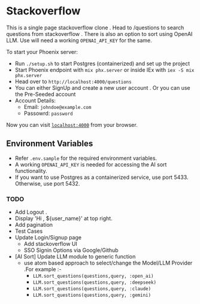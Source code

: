 # Stackoverflow

This is a single page stackoverflow clone . Head to /questions to search questions from stackoverflow . 
There is also an option to sort using OpenAI LLM. Use will need a working `OPENAI_API_KEY` for the same. 

To start your Phoenix server:

- Run `./setup.sh` to start Postgres (containerized) and set up the project
- Start Phoenix endpoint with `mix phx.server` or inside IEx with `iex -S mix phx.server`
- Head over to `http://localhost:4000/questions` 
- You can either SignUp and create a new user account . Or you can use the Pre-Seeded account 
- Account Details: 
    - Email: `johndoe@example.com`
    - Passowrd: `password`

Now you can visit [`localhost:4000`](http://localhost:4000) from your browser.

## Environment Variables

- Refer `.env.sample` for the required environment variables.
- A working `OPENAI_API_KEY` is needed for accessing the AI sort functionality. 
- If you want to use Postgres as a containerized service, use port 5433. Otherwise, use port 5432.


### TODO
- Add Logout . 
- Display 'Hi , ${user_name}' at top right. 
- Add pagination
- Test Cases
- Update Login/Signup page
    - Add stackoverflow UI
    - SSO Signin Options via Google/Github
- [AI Sort] Update LLM module to generic function 
    - use atom based approach to select/change the Model/LLM Provider .For example :-
        - `LLM.sort_questions(questions,query, :open_ai)`
        - `LLM.sort_questions(questions,query, :deepseek)`
        - `LLM.sort_questions(questions,query, :claude)`
        - `LLM.sort_questions(questions,query, :gemini)`

        